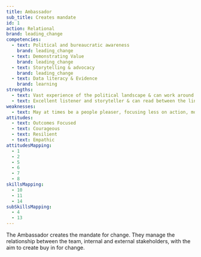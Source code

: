 ```yaml
---
title: Ambassador
sub_title: Creates mandate
id: 1
action: Relational
brand: leading_change
competencies:
  - text: Political and bureaucratic awareness
    brand: leading_change
  - text: Demonstrating Value
    brand: leading_change
  - text: Storytelling & advocacy
    brand: leading_change
  - text: Data literacy & Evidence
    brand: learning
strengths:
  - text: Vast experience of the political landscape & can work around the system
  - text: Excellent listener and storyteller & can read between the lines of what people are saying
weaknesses:
  - text: May at times be a people pleaser, focusing less on action, more on relationships
attitudes:
  - text: Outcomes Focused
  - text: Courageous
  - text: Resilient
  - text: Empathic
attitudesMapping:
  - 1
  - 2
  - 5
  - 6
  - 7
  - 8
skillsMapping:
  - 10
  - 11
  - 14
subSkillsMapping:
  - 4
  - 13
---
```


The Ambassador creates the mandate for change. They manage the relationship between the team, internal and external stakeholders, with the aim to create buy in for change.